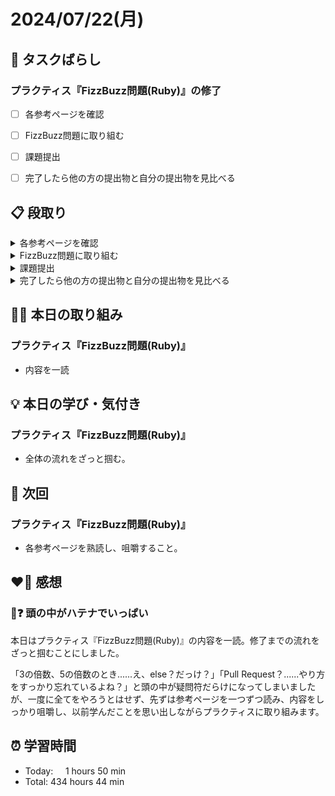 # 2024/07/22(月)
## 🧩 タスクばらし
### プラクティス『FizzBuzz問題(Ruby)』の修了
- [ ] 各参考ページを確認
- [ ] FizzBuzz問題に取り組む
- [ ] 課題提出
- [ ] 完了したら他の方の提出物と自分の提出物を見比べる


## 📋 段取り
<details><summary>各参考ページを確認</summary>

- [ ] [rubyでコマンドを作る | FJORD BOOT CAMP（フィヨルドブートキャンプ）](https://bootcamp.fjord.jp/reports/98547/edit)
- [ ] [Gitで課題提出するまでの手順をまとめた（Sakiさんのブログ）](https://saki-htr.hatenablog.com/entry/2021/02/25/115930)
- [ ] [Pull Requestのやり方](https://www.youtube.com/watch?v=XMgLL4qIyEA)
- [ ] [GitHubでコードを提出するときに気をつけること](https://bootcamp.fjord.jp/pages/info-for-github)
- [ ] [プルリクエスト形式で提出物を出す際の「これはやっちゃダメ」リスト](https://bootcamp.fjord.jp/reports/98547/edit)
</details>

<details><summary>FizzBuzz問題に取り組む</summary>

- [ ] FizzBuzzプログラムを書く
</details>

<details><summary>課題提出</summary>

- [ ] Pull Request としてアップする
- [ ] URL と Terminal での実行結果を提出
</details>

<details><summary>完了したら他の方の提出物と自分の提出物を見比べる
</summary>

- [ ] 他の方の提出物と自分の提出物を見比べる
</details>


## ✍🏻 本日の取り組み
### プラクティス『FizzBuzz問題(Ruby)』
- 内容を一読


## 💡 本日の学び・気付き
### プラクティス『FizzBuzz問題(Ruby)』
- 全体の流れをざっと掴む。


## 📍 次回
### プラクティス『FizzBuzz問題(Ruby)』
- 各参考ページを熟読し、咀嚼すること。


## ❤️‍🔥 感想
### 🧠❓ 頭の中がハテナでいっぱい
本日はプラクティス『FizzBuzz問題(Ruby)』の内容を一読。修了までの流れをざっと掴むことにしました。

「3の倍数、5の倍数のとき......え、else？だっけ？」「Pull Request？......やり方をすっかり忘れているよね？」と頭の中が疑問符だらけになってしまいましたが、一度に全てをやろうとはせず、先ずは参考ページを一つずつ読み、内容をしっかり咀嚼し、以前学んだことを思い出しながらプラクティスに取り組みます。


## ⏰ 学習時間
- Today:&nbsp;&nbsp;&nbsp;&nbsp; 1 hours 50 min
- Total: 434 hours 44 min

